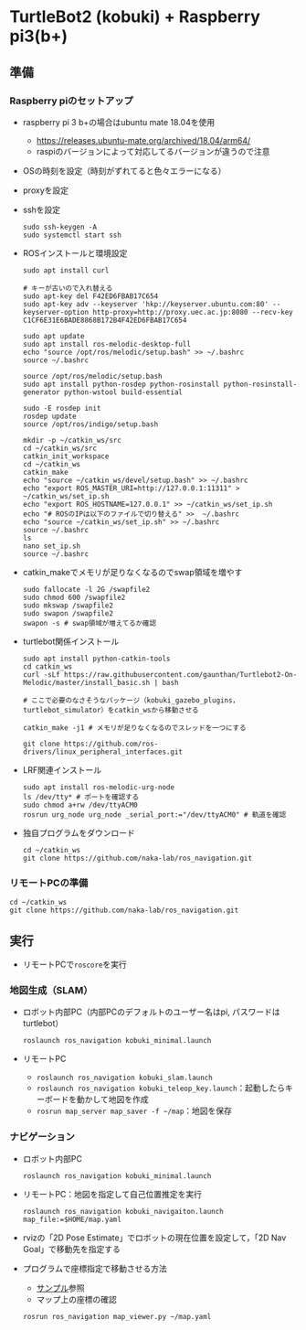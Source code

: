 # TurtleBot2 (kobuki) + Raspberry pi3(b+) 

## 準備
### Raspberry piのセットアップ
- raspberry pi 3 b+の場合はubuntu mate 18.04を使用
  - https://releases.ubuntu-mate.org/archived/18.04/arm64/
  - raspiのバージョンによって対応してるバージョンが違うので注意
- OSの時刻を設定（時刻がずれてると色々エラーになる）
- proxyを設定
- sshを設定
  ```
  sudo ssh-keygen -A
  sudo systemctl start ssh
  ```
- ROSインストールと環境設定
  ```
  sudo apt install curl

  # キーが古いので入れ替える
  sudo apt-key del F42ED6FBAB17C654
  sudo apt-key adv --keyserver 'hkp://keyserver.ubuntu.com:80' --keyserver-option http-proxy=http://proxy.uec.ac.jp:8080 --recv-key C1CF6E31E6BADE8868B172B4F42ED6FBAB17C654

  sudo apt update
  sudo apt install ros-melodic-desktop-full
  echo "source /opt/ros/melodic/setup.bash" >> ~/.bashrc
  source ~/.bashrc

  source /opt/ros/melodic/setup.bash
  sudo apt install python-rosdep python-rosinstall python-rosinstall-generator python-wstool build-essential

  sudo -E rosdep init
  rosdep update
  source /opt/ros/indigo/setup.bash
  ```
  ```
  mkdir -p ~/catkin_ws/src
  cd ~/catkin_ws/src
  catkin_init_workspace
  cd ~/catkin_ws
  catkin_make
  echo "source ~/catkin_ws/devel/setup.bash" >> ~/.bashrc
  echo "export ROS_MASTER_URI=http://127.0.0.1:11311" > ~/catkin_ws/set_ip.sh
  echo "export ROS_HOSTNAME=127.0.0.1" >> ~/catkin_ws/set_ip.sh
  echo "# ROSのIPは以下のファイルで切り替える" >>  ~/.bashrc
  echo "source ~/catkin_ws/set_ip.sh" >> ~/.bashrc
  source ~/.bashrc
  ls
  nano set_ip.sh
  source ~/.bashrc
  ```
- catkin_makeでメモリが足りなくなるのでswap領域を増やす
  ```
  sudo fallocate -l 2G /swapfile2
  sudo chmod 600 /swapfile2
  sudo mkswap /swapfile2
  sudo swapon /swapfile2
  swapon -s # swap領域が増えてるか確認
  ```
  
- turtlebot関係インストール
  ```
  sudo apt install python-catkin-tools
  cd catkin_ws
  curl -sLf https://raw.githubusercontent.com/gaunthan/Turtlebot2-On-Melodic/master/install_basic.sh | bash

  # ここで必要のなさそうなパッケージ（kobuki_gazebo_plugins，turtlebot_simulator）をcatkin_wsから移動させる

  catkin_make -j1 # メモリが足りなくなるのでスレッドを一つにする

  git clone https://github.com/ros-drivers/linux_peripheral_interfaces.git
  ```
  
- LRF関連インストール
  ```
  sudo apt install ros-melodic-urg-node
  ls /dev/tty* # ポートを確認する
  sudo chmod a+rw /dev/ttyACM0
  rosrun urg_node urg_node _serial_port:="/dev/ttyACM0" # 軌道を確認
  ```

- 独自プログラムをダウンロード
  ```
  cd ~/catkin_ws
  git clone https://github.com/naka-lab/ros_navigation.git
  ```

### リモートPCの準備
```
cd ~/catkin_ws
git clone https://github.com/naka-lab/ros_navigation.git
```

## 実行
- リモートPCで`roscore`を実行

### 地図生成（SLAM）
- ロボット内部PC（内部PCのデフォルトのユーザー名はpi, パスワードはturtlebot）
  ```
  roslaunch ros_navigation kobuki_minimal.launch 
  ```

- リモートPC
  - `roslaunch ros_navigation kobuki_slam.launch`
  - `roslaunch ros_navigation kobuki_teleop_key.launch`：起動したらキーボードを動かして地図を作成
  - `rosrun map_server map_saver -f ~/map`：地図を保存
  
### ナビゲーション
- ロボット内部PC
  ```
  roslaunch ros_navigation kobuki_minimal.launch 
  ```

- リモートPC：地図を指定して自己位置推定を実行
  ```
  roslaunch ros_navigation kobuki_navigaiton.launch map_file:=$HOME/map.yaml
  ```

- rvizの「2D Pose Estimate」でロボットの現在位置を設定して，「2D Nav Goal」で移動先を指定する

- プログラムで座標指定で移動させる方法
  - [サンプル](https://github.com/naka-lab/ros_navigation/blob/main/scripts/navigation.py)参照
  - マップ上の座標の確認
  ```
  rosrun ros_navigation map_viewer.py ~/map.yaml
  ```
 
